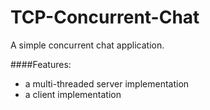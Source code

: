 # TCP-Concurrent-Chat
A simple concurrent chat application.

####Features:
- a multi-threaded server implementation
- a client implementation
